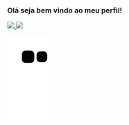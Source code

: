 ### Olá seja bem vindo ao meu perfil!

<div>
  <a href="https://github.com/GTM35">
  <img height="180em" src="https://github-readme-stats.vercel.app/api?username=GTM35&show_icons=true&theme=tokyonight&include_all_commits=true&count_private=true"/>
  <img height="180em" src="https://github-readme-stats.vercel.app/api/top-langs/?username=GTM35&layout=compact&langs_count=6&theme=tokyonight"/>
    
  ![Snake animation](https://github.com/GTM35/GTM35/blob/output/github-contribution-grid-snake.svg)
</div>
